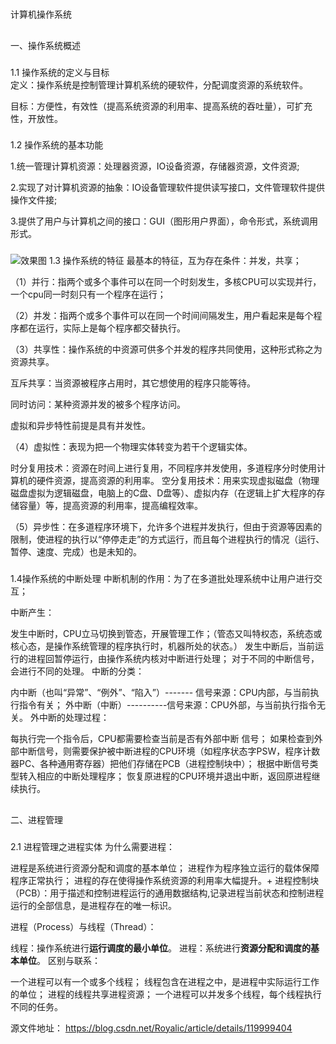#
计算机操作系统
##
一、操作系统概述
###
1.1 操作系统的定义与目标  
定义：操作系统是控制管理计算机系统的硬软件，分配调度资源的系统软件。

目标：方便性，有效性（提高系统资源的利用率、提高系统的吞吐量），可扩充性，开放性。
###
1.2 操作系统的基本功能
<p>1.统一管理计算机资源：处理器资源，IO设备资源，存储器资源，文件资源;</p>
<p>2.实现了对计算机资源的抽象：IO设备管理软件提供读写接口，文件管理软件提供操作文件接;</p>
<p>3.提供了用户与计算机之间的接口：GUI（图形用户界面），命令形式，系统调用形式。</p>

### 
![效果图](/bing.png)
1.3 操作系统的特征
最基本的特征，互为存在条件：并发，共享；


<p>（1）并行：指两个或多个事件可以在同一个时刻发生，多核CPU可以实现并行，一个cpu同一时刻只有一个程序在运行；</p>

<p>（2）并发：指两个或多个事件可以在同一个时间间隔发生，用户看起来是每个程序都在运行，实际上是每个程序都交替执行。</p>
<p>（3）共享性：操作系统的中资源可供多个并发的程序共同使用，这种形式称之为资源共享。</p>

<p>互斥共享：当资源被程序占用时，其它想使用的程序只能等待。</p>
<p>同时访问：某种资源并发的被多个程序访问。</p>
<p>虚拟和异步特性前提是具有并发性。</p>

<p>（4）虚拟性：表现为把一个物理实体转变为若干个逻辑实体。</p>

时分复用技术：资源在时间上进行复用，不同程序并发使用，多道程序分时使用计算机的硬件资源，提高资源的利用率。
空分复用技术：用来实现虚拟磁盘（物理磁盘虚拟为逻辑磁盘，电脑上的C盘、D盘等）、虚拟内存（在逻辑上扩大程序的存储容量）等，提高资源的利用率，提高编程效率。
<p>（5）异步性：在多道程序环境下，允许多个进程并发执行，但由于资源等因素的限制，使进程的执行以“停停走走”的方式运行，而且每个进程执行的情况（运行、暂停、速度、完成）也是未知的。</p>

###
1.4操作系统的中断处理
中断机制的作用：为了在多道批处理系统中让用户进行交互；

中断产生：

发生中断时，CPU立马切换到管态，开展管理工作；（管态又叫特权态，系统态或核心态，是操作系统管理的程序执行时，机器所处的状态。）
发生中断后，当前运行的进程回暂停运行，由操作系统内核对中断进行处理；
对于不同的中断信号，会进行不同的处理。
中断的分类：

内中断（也叫“异常”、“例外”、“陷入”）------- 信号来源：CPU内部，与当前执行指令有关；
外中断（中断）----------信号来源：CPU外部，与当前执行指令无关。
外中断的处理过程：

每执行完一个指令后，CPU都需要检查当前是否有外部中断 信号；
如果检查到外部中断信号，则需要保护被中断进程的CPU环境（如程序状态字PSW，程序计数器PC、各种通用寄存器）把他们存储在PCB（进程控制块中）；
根据中断信号类型转入相应的中断处理程序；
恢复原进程的CPU环境并退出中断，返回原进程继续执行。

##
二、进程管理
###
2.1 进程管理之进程实体
为什么需要进程：

进程是系统进行资源分配和调度的基本单位；
进程作为程序独立运行的载体保障程序正常执行；
进程的存在使得操作系统资源的利用率大幅提升。+
进程控制块（PCB）：用于描述和控制进程运行的通用数据结构,记录进程当前状态和控制进程运行的全部信息，是进程存在的唯一标识。

进程（Process）与线程（Thread）：

线程：操作系统进行**运行调度的最小单位**。
进程：系统进行**资源分配和调度的基本单位**。
区别与联系：

一个进程可以有一个或多个线程；
线程包含在进程之中，是进程中实际运行工作的单位；
进程的线程共享进程资源；
一个进程可以并发多个线程，每个线程执行不同的任务。

源文件地址：
https://blog.csdn.net/Royalic/article/details/119999404
<Twikoo :Twikoo_Data="{ envId: 'http://route.一只杉鱼.site:6956'  }" />
